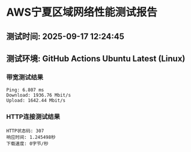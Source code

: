 # AWS宁夏区域网络性能测试报告
## 测试时间: 2025-09-17 12:24:45
## 测试环境: GitHub Actions Ubuntu Latest (Linux)

### 带宽测试结果
```
Ping: 6.807 ms
Download: 1936.76 Mbit/s
Upload: 1642.44 Mbit/s
```

### HTTP连接测试结果
```
HTTP状态码: 307
响应时间: 1.245498秒
下载速度: 0字节/秒
```

